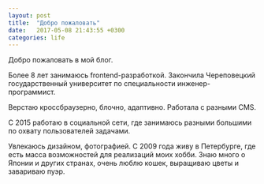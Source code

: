 ```yaml
---
layout: post
title:  "Добро пожаловать"
date:   2017-05-08 21:43:55 +0300
categories: life
---
```

Добро пожаловать в мой блог.

Более 8 лет занимаюсь frontend-разработкой. Закончила Череповецкий государственный университет
по специальности инженер-программист.

Верстаю кроссбраузерно, блочно, адаптивно. Работала с разными CMS.

С 2015 работаю в социальной сети, где занимаюсь разными большими по охвату пользователей задачами.

Увлекаюсь дизайном, фотографией. С 2009 года живу в Петербурге, где есть масса возможностей для реализаций моих хобби. Знаю много о Японии и других странах, очень люблю кошек, выращиваю цветы и завариваю пуэр.